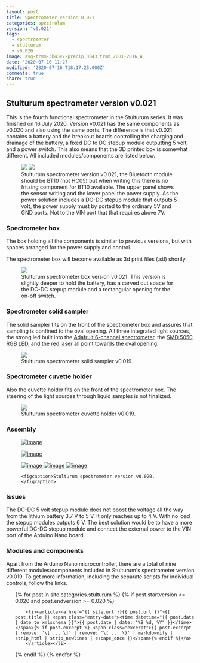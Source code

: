```yaml
---
layout: post
title: Spectrometer version 0.021
categories: spectrolum
version: "v0.021"
tags:
  - spectrometer
  - stulturum
  - v0.020
image: avg-trmm-3b43v7-precip_3B43_trmm_2001-2016_A
date: '2020-07-16 11:27'
modified: '2020-07-16 T18:17:25.000Z'
comments: true
share: true
---
```


## Stulturum spectrometer version v0.021

This is the fourth functional spectrometer in the Stulturum series. It was finished on 16 July 2020. Version v0.021 has the same components as v0.020 and also using the same ports. The difference is that v0.021 contains a battery and the breakout boards controlling the charging and drainage of the battery, a fixed DC to DC stepup module outputting 5 volt, and a power switch. This also means that the 3D printed box is somewhat different. All included modules/components are listed below.

<figure>
<img src="../../images/nano-spectro_v021_breadfree_bb.png">

<img src="../../images/nano-TP4056+battery-stepup5v-switch_bb.png">

<figcaption> Stulturum spectrometer version v0.021, the Bluetooth module should be BT10 (not HC05) but when writing this there is no fritzing component for BT10 available. The upper panel shows the sensor writing and the lower panel the power supply. As the power solution includes a DC-DC stepup module that outputs 5 volt, the power supply must by ported to the ordinary 5V and GND ports. Not to the VIN port that that requires above 7V. </figcaption>
</figure>

### Spectrometer box

The box holding all the components is similar to previous versions, but with spaces arranged for the power supply and control.

The spectrometer box will become available as 3d print files (<span class='file'>.stl</span>) shortly.

<figure>
<img src="../../images/spectra-stulturum_box_v0021.png">
<figcaption> Stulturum spectrometer box version v0.021. This version is slightly deeper to hold the battery, has a carved out space for the DC-DC stepup module and a rectangular opening for the on-off switch.</figcaption>
</figure>

### Spectrometer solid sampler

The solid sampler fits on the front of the spectrometer box and assures that sampling is confined to the oval opening. All three integrated light sources, the strong led built into the [Adafruit 6-channel spectrometer](http://localhost:4000/stulturum/stulturum-AS7262-adafruit-spectrometer/), the [SMD 5050 RGB LED](http://localhost:4000/stulturum/stulturum-ws2811-8mm-led/), and the [red laser](http://localhost:4000/stulturum/stulturum-laser650-3v/) all point towards the oval opening.

<figure>
<img src="../../images/spectra-stulturum_soild-sampler_v0019.png">
<figcaption> Stulturum spectrometer solid sampler v0.019.</figcaption>
</figure>

### Spectrometer cuvette holder

Also the cuvette holder fits on the front of the spectrometer box. The steering of the light sources through liquid samples is not finalized.

<figure>
<img src="../../images/spectra-stulturum_cuvette-holder_v0019.png">
<figcaption> Stulturum spectrometer cuvette holder v0.019.</figcaption>
</figure>

### Assembly

<figure class="half">
	<a href="../../images/spectrobox_v021_front.jpg">
  <img src="../../images/spectrobox_v021_front.jpg" alt="image">
  </a>

  <a href="../../images/spectrobox_v021_inside.jpg"><img src="../../images/spectrobox_v021_inside.jpg" alt="image">
  </a>

  <a href="../../images/spectrobox_v021_charging.jpg">
  <img src="../../images/spectrobox_v021_charging.jpg" alt="image">
  </a>

  <a href="../../images/spectrobox_v021_fully-charged.jpg">
  <img src="../../images/spectrobox_v021_fully-charged.jpg" alt="image">
  </a>

  <a href="../../images/spectrobox_v021_output-voltage.jpg">
  <img src="../../images/spectrobox_v021_output-voltage.jpg" alt="image">
    </a>

	<figcaption>Stulturum spectrometer version v0.020.</figcaption>
</figure>

### Issues

The DC-DC 5 volt stepup module does not boost the voltage all the way from the lithium battery 3.7 V to 5 V. It only reaches up to 4 V. With no load the stepup modules outputs 6 V. The best solution would be to have a more powerful DC-DC stepup module and connect the external power to the VIN port of the Arduino Nano board.

### Modules and components

Apart from the Arduino Nano microcontroller, there are a total of nine different modules/components included in Stulturum's spectrometer version v0.019. To get more information, including the separate scripts for individual controls, follow the links.

<ul class="post-list">
{% for post in site.categories.stulturum %}
  {% if post.startversion <= 0.020 and post.endversion >= 0.020 %}

        <li><article><a href="{{ site.url }}{{ post.url }}">{{ post.title }} <span class="entry-date"><time datetime="{{ post.date | date_to_xmlschema }}">{{ post.date | date: "%B %d, %Y" }}</time></span>{% if post.excerpt %} <span class="excerpt">{{ post.excerpt | remove: '\[ ... \]' | remove: '\( ... \)' | markdownify | strip_html | strip_newlines | escape_once }}</span>{% endif %}</a>
        </article></li>

  {% endif %}
{% endfor %}
</ul>
